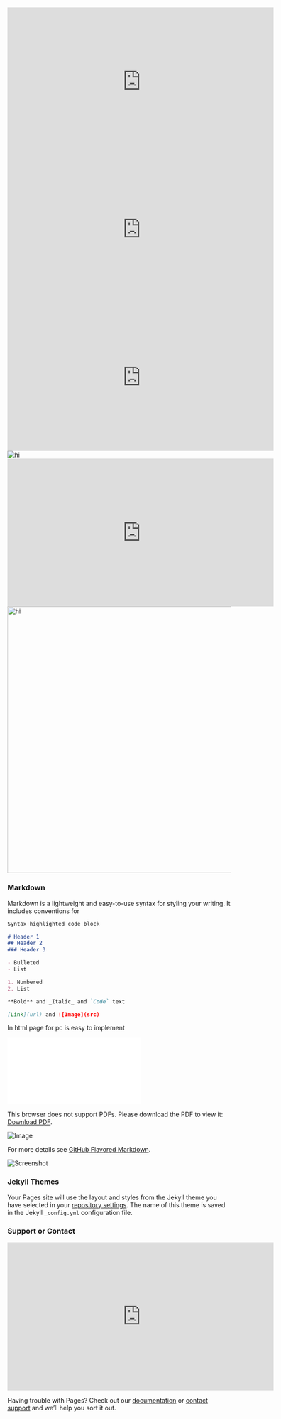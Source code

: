 ## 

<meta name="viewport" content="width=device-width, initial-scale=1.0">

<link rel="shortcut icon" type="image/x-icon" href="favicon.ico" />

<iframe width="600" height="333" src="https://www.youtube.com/embed/ceLHG4idzEA" frameborder="0" allowfullscreen></iframe>

<iframe width="600" height="333" src="https://www.youtube.com/embed/t7p1YPTtzLg" frameborder="0" allowfullscreen></iframe>

<iframe width="600" height="333" src="https://www.youtube.com/embed/Xc3Y5pp2MlU" frameborder="0" allowfullscreen></iframe>

 <a href="https://github.com/wiccasoft/wiccasoft.github.io/edit/master/README.md">
 <img src="there-is-no-place-like.jpg" alt="hi" class="inline"/></a>


<iframe width="600" height="333" src="https://www.youtube.com/embed/hNxwGte8Pr8" frameborder="0" allowfullscreen></iframe>

 <a href="https://wiccasoft.github.io/xaos">
 <img src="fur-ball-at-the-skirball.jpg" width="600" alt="hi" class="inline"/></a>

### Markdown
Markdown is a lightweight and easy-to-use syntax for styling your writing. It includes conventions for

```markdown
Syntax highlighted code block

# Header 1
## Header 2
### Header 3

- Bulleted
- List

1. Numbered
2. List

**Bold** and _Italic_ and `Code` text

[Link](url) and ![Image](src)
```

In html page for pc is easy to implement

<object data="Head_First.pdf#page=514" type="application/pdf" width="100%" height="600px">
    <embed src="Head_First.pdf" type="application/pdf">
        <p>This browser does not support PDFs. Please download the PDF to view it: <a href="Head_First.pdf">Download PDF</a>.</p>
    </embed>
</object>

![Image](rag-to-reach.jpg)

For more details see [GitHub Flavored Markdown](https://guides.github.com/features/mastering-markdown/).

![Screenshot](Rollin&Scratchin.png)

### Jekyll Themes

Your Pages site will use the layout and styles from the Jekyll theme you have selected in your [repository settings](https://github.com/wiccasoft/wiccasoft.github.io/settings). The name of this theme is saved in the Jekyll `_config.yml` configuration file.

### Support or Contact

<iframe width="600" height="333" src="https://www.youtube.com/embed/bOjSuSVsmrQ" frameborder="0" allowfullscreen></iframe>

Having trouble with Pages? Check out our [documentation](https://help.github.com/categories/github-pages-basics/) or [contact support](https://github.com/contact) and we’ll help you sort it out.
